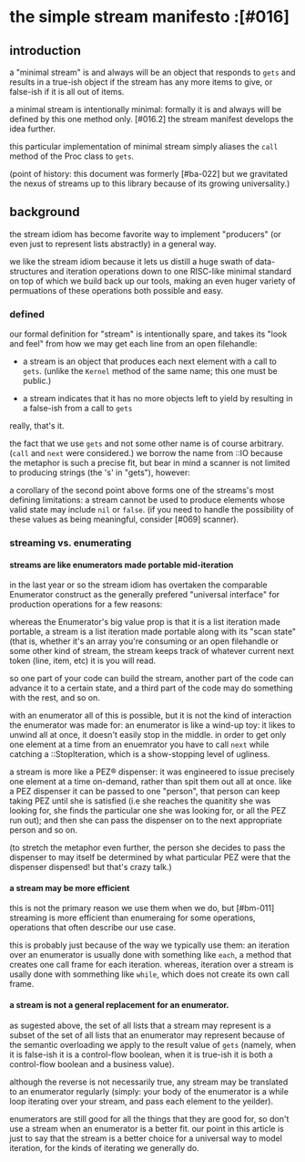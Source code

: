 # the simple stream manifesto :[#016]

## introduction

a "minimal stream" is and always will be an object that
responds to `gets` and results in a true-ish object if the stream has
any more items to give, or false-ish if it is all out of items.

a minimal stream is intentionally minimal: formally it is and always will
be defined by this one method only. [#016.2] the stream manifest develops
the idea further.

this particular implementation of minimal stream simply aliases the `call`
method of the Proc class to `gets`.

(point of history: this document was formerly [#ba-022] but we
gravitated the nexus of streams up to this library because of its
growing universality.)




## background

the stream idiom has become favorite way to implement "producers" (or
even just to represent lists abstractly) in a general way.

we like the stream idiom because it lets us distill a huge swath of
data-structures and iteration operations down to one RISC-like minimal
standard on top of which we build back up our tools, making an even huger
variety of permuations of these operations both possible and easy.




### defined

our formal definition for "stream" is intentionally spare, and takes its
"look and feel" from how we may get each line from an open filehandle:

  - a stream is an object that produces each next element with a call
    to `gets`. (unlike the `Kernel` method of the same name; this one
    must be public.)

  - a stream indicates that it has no more objects left to yield by
    resulting in a false-ish from a call to `gets`

really, that's it.

the fact that we use `gets` and not some other name is of course arbitrary.
(`call` and `next` were considered.) we borrow the name from ::IO because the
metaphor is such a precise fit, but bear in mind a scanner is not limited to
producing strings (the 's' in "gets"), however:

a corollary of the second point above forms one of the streams's most
defining limitations: a stream cannot be used to produce elements whose
valid state may include `nil` or `false`. (if you need to handle the
possibility of these values as being meaningful, consider [#069] scanner).




### streaming vs. enumerating

#### streams are like enumerators made portable mid-iteration

in the last year or so the stream idiom has overtaken the comparable
Enumerator construct as the generally prefered "universal interface" for
production operations for a few reasons:

whereas the Enumerator's big value prop is that it is a list iteration made
portable, a stream is a list iteration made portable along with its
"scan state" (that is, whether it's an array you're consuming or an
open filehandle or some other kind of stream, the stream keeps track of
whatever current next token (line, item, etc) it is you will read.

so one part of your code can build the stream, another part of the
code can advance it to a certain state, and a third part of the code may
do something with the rest, and so on.

with an enumerator all of this is possible, but it is not the kind of
interaction the enumerator was made for: an enumerator is like a wind-up toy:
it likes to unwind all at once, it doesn't easily stop in the middle. in order
to get only one element at a time from an enuemrator you have to call `next`
while catching a ::StopIteration, which is a show-stopping level of ugliness.

a stream is more like a PEZ® dispenser: it was engineered to issue precisely
one element at a time on-demand, rather than spit them out all at once.
like a PEZ dispenser it can be passed to one "person", that person can keep
taking PEZ until she is satisfied (i.e she reaches the quanitity she was
looking for, she finds the particular one she was looking for, or all the
PEZ run out); and then she can pass the dispenser on to the next appropriate
person and so on.

(to stretch the metaphor even further, the person she decides to pass the
dispenser to may itself be determined by what particular PEZ were that the
dispenser dispensed! but that's crazy talk.)




#### a stream may be more efficient

this is not the primary reason we use them when we do, but [#bm-011] streaming
is more efficient than enumeraing for some operations, operations that often
describe our use case.

this is probably just because of the way we typically use them: an iteration
over an enumerator is usually done with something like `each`, a method that
creates one call frame for each iteration. whereas, iteration over a stream
is usally done with sommething like `while`, which does not create its own
call frame.



#### a stream is not a general replacement for an enumerator.

as sugested above, the set of all lists that a stream may represent is a
subset of the set of all lists that an enumerator may represent because of the
semantic overloading we apply to the result value of `gets` (namely, when it
is false-ish it is a control-flow boolean, when it is true-ish it is both a
control-flow boolean and a business value).

although the reverse is not necessarily true, any stream may be translated
to an enumerator regularly (simply: your body of the enumerator is a while
loop iterating over your stream, and pass each element to the yeilder).

enumerators are still good for all the things that they are good for, so
don't use a stream when an enumerator is a better fit. our point in this
article is just to say that the stream is a better choice for a universal
way to model iteration, for the kinds of iterating we generally do.
